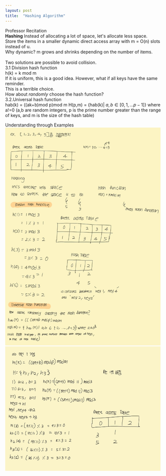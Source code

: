 ```yaml
---
layout: post
title:  "Hashing Algorithm"
---
```

Professor Recitation<br/>
**Hashing**
Instead of allocating a lot of space, let's allocate less space. <br/>
Store the items in a smaller dynamic direct access array with m = O(n) slots instead of u.  <br/>
Why dynamic? m grows and shrinks depending on the number of items. <br/>
<br/>
Two solutions are possible to avoid collision. <br/>
3.1 Division hash function <br/>
h(k) = k mod m<br/>
If it is uniform, this is a good idea. However, what if all keys have the same reminder. <br/>
This is a terrible choice. <br/>
How about *randomly* choose the hash function? <br/>
3.2.Universal hash function <br/>
hab(k) = ((ak+b)mod p)mod m
H(p,m) = {hab(k)| $a, b \in [0,1,...p-1]$} where a!=0
(a,b are random integers, p is the prime number greater than the range of keys, and m is the size of the hash table)

Understanding through Examples<br/>
<img src="/_images/Hashing1.jpg" width="500" height="700">
<img src="/_images/Hashing2.jpg" width="500" height="400">
